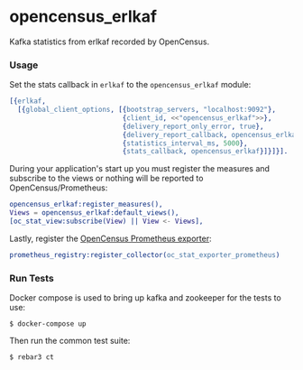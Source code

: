 opencensus_erlkaf
=====

Kafka statistics from erlkaf recorded by OpenCensus.

### Usage

Set the stats callback in `erlkaf` to the `opencensus_erlkaf` module:

``` erlang
[{erlkaf,
  [{global_client_options, [{bootstrap_servers, "localhost:9092"},
                            {client_id, <<"opencensus_erlkaf">>},
                            {delivery_report_only_error, true},
                            {delivery_report_callback, opencensus_erlkaf},
                            {statistics_interval_ms, 5000},
                            {stats_callback, opencensus_erlkaf}]}]}].
```

During your application's start up you must register the measures and subscribe to the views or nothing will be reported to OpenCensus/Prometheus:

``` erlang
opencensus_erlkaf:register_measures(),
Views = opencensus_erlkaf:default_views(),
[oc_stat_view:subscribe(View) || View <- Views],
```

Lastly, register the [OpenCensus Prometheus exporter](https://github.com/opencensus-beam/prometheus):

``` erlang
prometheus_registry:register_collector(oc_stat_exporter_prometheus)
```

### Run Tests

Docker compose is used to bring up kafka and zookeeper for the tests to use:

``` shell
$ docker-compose up
```

Then run the common test suite:

``` shell
$ rebar3 ct
```

